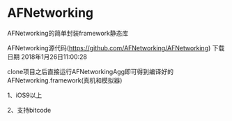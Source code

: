 # AFNetworking
AFNetworking的简单封装framework静态库

AFNetworking源代码(https://github.com/AFNetworking/AFNetworking) 下载日期 2018年1月26日11:00:28

clone项目之后直接运行AFNetworkingAgg即可得到编译好的AFNetworking.framework(真机和模拟器)

1、iOS9以上

2、支持bitcode



